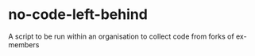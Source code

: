no-code-left-behind
===================

A script to be run within an organisation to collect code from forks of ex-members